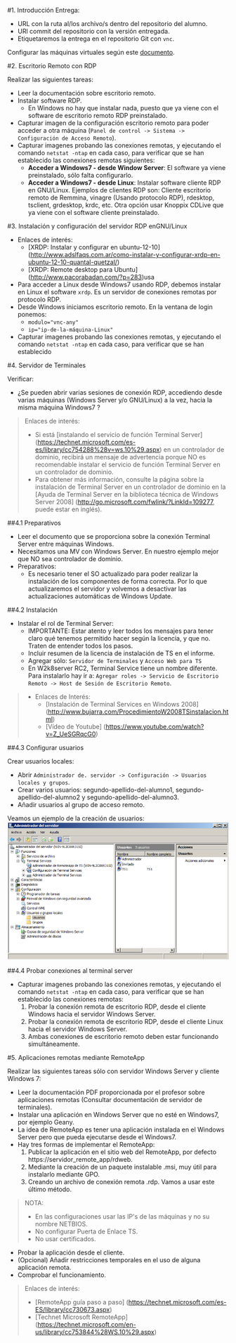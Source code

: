 

#1. Introducción
Entrega:
* URL con la ruta al/los archivo/s dentro del repositorio del alumno.
* URl commit del repositorio con la versión entregada.
* Etiquetaremos la entrega en el repositorio Git con `vnc`.

Configurar las máquinas virtuales según este [documento](../../global/configuracion-aula108.md).

#2. Escritorio Remoto con RDP

Realizar las siguientes tareas:

* Leer la documentación sobre escritorio remoto.
* Instalar software RDP.
    * En Windows no hay que instalar nada, puesto que ya viene con el software
    de escritorio remoto RDP preinstalado.
* Capturar imagen de la configuración escritorio remoto para poder acceder a otra máquina
(`Panel de control -> Sistema -> Configuración de Acceso Remoto`).
* Capturar imagenes probando las conexiones remotas, y ejecutando el
comando `netstat -ntap` en cada caso, para verificar que se han establecido
las conexiones remotas siguientes:
    * **Acceder a Windows7 - desde Window Server**: El software ya viene preinstalado, sólo falta configurarlo.
    * **Acceder a Windows7 - desde Linux**: Instalar software cliente RDP en GNU/Linux. Ejemplos de clientes RDP son: Cliente escritorio remoto de Remmina, vinagre (Usando protocolo RDP), rdesktop, tsclient, grdesktop, krdc, etc. Otra opción usar Knoppix CDLive que ya viene con el software cliente preinstalado.

#3. Instalación y configuración del servidor RDP enGNU/Linux

* Enlaces de interés:
    * [XRDP: Instalar y configurar en ubuntu-12-10] (http://www.adslfaqs.com.ar/como-instalar-y-configurar-xrdp-en-ubuntu-12-10-quantal-quetzal/)
    * [XRDP: Remote desktop para Ubuntu] (http://www.pacorabadan.com/?p=283)usa
* Para  acceder a Linux desde Windows7 usando RDP, debemos instalar en Linux el
software `xrdp`. Es un servidor de conexiones remotas por protocolo RDP.
* Desde Windows iniciamos escritorio remoto. En la ventana de login ponemos:
    * `modulo="vnc-any"`
    * `ip="ip-de-la-máquina-Linux"`
* Capturar imagenes probando las conexiones remotas, y ejecutando el
comando `netstat -ntap` en cada caso, para verificar que se han establecido

#4. Servidor de Terminales

Verificar:
* ¿Se pueden abrir varias sesiones de conexión RDP, accediendo desde varias
máquinas (Windows Server y/o GNU/Linux) a la vez, hacia la misma máquina Windows7 ?

> Enlaces de interés:
>
> * Si está [instalando el servicio de función Terminal Server] (https://technet.microsoft.com/es-es/library/cc754288%28v=ws.10%29.aspx) en un controlador de dominio, recibirá un mensaje de advertencia porque NO es recomendable instalar el servicio de función Terminal Server en un controlador de dominio.
> * Para obtener más información, consulte la página sobre la instalación de Terminal Server en un controlador de dominio en la [Ayuda de Terminal Server en la biblioteca técnica de Windows Server 2008] (http://go.microsoft.com/fwlink/?LinkId=109277, puede estar en inglés).

##4.1 Preparativos

* Leer el documento que se proporciona sobre la conexión Terminal Server entre máquinas Windows.
* Necesitamos una MV con Windows Server. En nuestro ejemplo mejor que NO sea controlador de dominio.
* Preparativos:
    * Es necesario tener el SO actualizado para poder realizar la instalación de los componentes de forma correcta. Por lo que actualizaremos el servidor y volvemos a desactivar las actualizaciones automáticas de Windows Update.

##4.2 Instalación

* Instalar el rol de Terminal Server:
    * IMPORTANTE: Estar atento y leer todos los mensajes para tener claro qué
    tenemos permitido hacer según la licencia, y que no. Traten de entender todos los pasos.
    * Incluir resumen de la licencia de instalación de TS en el informe.
    * Agregar sólo: `Servidor de Terminales` y `Acceso Web para TS`
    * En W2k8server RC2, Terminal Service tiene un nombre diferente. Para instalarlo hay ir a:
    `Agregar roles -> Servicio de Escritorio Remoto -> Host de Sesión de Escritorio Remoto`.

> * Enlaces de Interés:
>     * [Instalación de Terminal Services en Windows 2008] (http://www.bujarra.com/ProcedimientoW2008TSinstalacion.html)
>     * [Vídeo de Youtube] (https://www.youtube.com/watch?v=Z_UeSGRqcG0)

##4.3 Configurar usuarios

Crear usuarios locales:
* Abrir `Administrador de. servidor -> Configuración -> Usuarios locales y grupos`.
* Crear varios usuarios: segundo-apellido-del-alumno1, segundo-apellido-del-alumno2 y
segundo-apellido-del-alumno3.
* Añadir usuarios al grupo de acceso remoto.

Veamos un ejemplo de la creación de usuarios:
![ts-users](./images/ts-w2k8-users.png)

##4.4 Probar conexiones al terminal server

* Capturar imagenes probando las conexiones remotas, y ejecutando el
comando `netstat -ntap` en cada caso, para verificar que se han establecido
las conexiones remotas:
    1. Probar la conexión remota de escritorio RDP, desde el cliente Windows hacia el servidor Windows Server.
    1. Probar la conexión remota de escritorio RDP, desde el cliente Linux hacia el servidor Windows Server.
    1. Ambas conexiones de escritorio remoto deben estar funcionando simultáneamente.

#5. Aplicaciones remotas mediante RemoteApp

Realizar las siguientes tareas sólo con servidor Windows Server y cliente Windows 7:
* Leer la documentación PDF proporcionada por el profesor sobre aplicaciones remotas
(Consultar documentación de servidor de terminales).
* Instalar una aplicación en Windows Server que no esté en Windows7, por ejemplo Geany.
* La idea de RemoteApp es tener una aplicación instalada en el Windows Server pero
que pueda ejecutarse desde el Windows7.
* Hay tres formas de implementar el RemoteApp:
    1. Publicar la aplicación en el sitio web del RemoteApp, por defecto https://servidor_remote_app/rdweb.
    1. Mediante la creación de un paquete instalable .msi, muy útil para instalarlo mediante GPO.
    1. Creando un archivo de conexión remota .rdp. Vamos a usar este último método.

> NOTA:
>
> * En las configuraciones usar las IP's de las máquinas y no su nombre NETBIOS.
> * No configurar Puerta de Enlace TS.
> * No usar certificados.

* Probar la aplicación desde el cliente.
* (Opcional) Añadir restricciones temporales en el uso de alguna aplicación remota.
* Comprobar el funcionamiento.

> Enlaces de interés:
> * [RemoteApp guía paso a paso] (https://technet.microsoft.com/es-ES/library/cc730673.aspx)
> * [Technet Microsoft RemoteApp] (https://technet.microsoft.com/en-us/library/cc753844%28WS.10%29.aspx)

